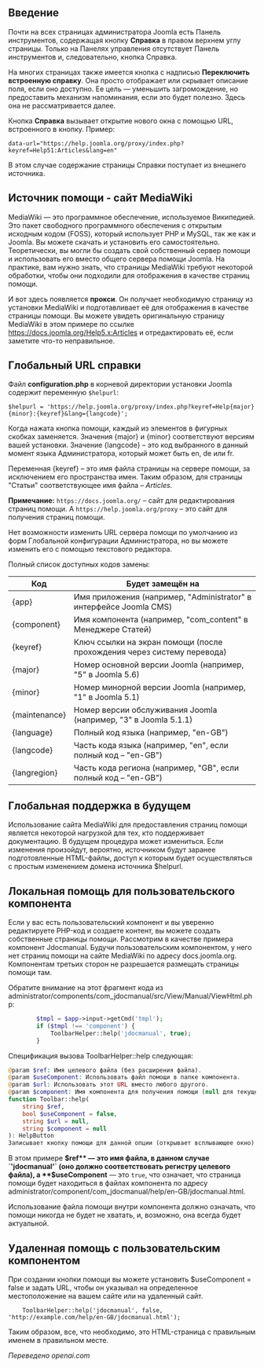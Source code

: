 <!-- Filename: jdocmanual?manual=user&heading=help&filename=administrator-help.md / Display title: Справка для администратора   -->

## Введение

Почти на всех страницах администратора Joomla есть Панель инструментов, содержащая кнопку **Справка** в правом верхнем углу страницы. Только на Панелях управления отсутствует Панель инструментов и, следовательно, кнопка Справка.

На многих страницах также имеется кнопка с надписью **Переключить встроенную справку**. Она просто отображает или скрывает описание поля, если оно доступно. Ее цель — уменьшить загромождение, но предоставить механизм напоминания, если это будет полезно. Здесь она не рассматривается далее.

Кнопка **Справка** вызывает открытие нового окна с помощью URL, встроенного в кнопку. Пример: 
```
data-url="https://help.joomla.org/proxy/index.php?keyref=Help51:Articles&lang=en"
```
В этом случае содержание страницы Справки поступает из внешнего источника.

## Источник помощи - сайт MediaWiki

MediaWiki — это программное обеспечение, используемое Википедией. Это пакет свободного программного обеспечения с открытым исходным кодом (FOSS), который использует PHP и MySQL, так же как и Joomla. Вы можете скачать и установить его самостоятельно. Теоретически, вы могли бы создать свой собственный сервер помощи и использовать его вместо общего сервера помощи Joomla. На практике, вам нужно знать, что страницы MediaWiki требуют некоторой обработки, чтобы они подходили для отображения в качестве страниц помощи.

И вот здесь появляется **прокси**. Он получает необходимую страницу из установки MediaWiki и подготавливает её для отображения в качестве страницы помощи. Вы можете увидеть оригинальную страницу MediaWiki в этом примере по ссылке https://docs.joomla.org/Help5.x:Articles и отредактировать её, если заметите что-то неправильное.

## Глобальный URL справки

Файл **configuration.php** в корневой директории установки Joomla содержит переменную `$helpurl`:

```
$helpurl = 'https://help.joomla.org/proxy/index.php?keyref=Help{major}{minor}:{keyref}&lang={langcode}';
```

Когда нажата кнопка помощи, каждый из элементов в фигурных скобках заменяется. Значения {major} и {minor} соответствуют версиям вашей установки. Значение {langcode} – это код выбранного в данный момент языка Администратора, который может быть en, de или fr.

Переменная {keyref} – это имя файла страницы на сервере помощи, за исключением его пространства имен. Таким образом, для страницы "Статьи" соответствующее имя файла – *Articles*.

**Примечание:** `https://docs.joomla.org/` – сайт для редактирования страниц помощи. А `https://help.joomla.org/proxy` – это сайт для получения страниц помощи.

Нет возможности изменить URL сервера помощи по умолчанию из форм Глобальной конфигурации Администратора, но вы можете изменить его с помощью текстового редактора.

Полный список доступных кодов замены:

| Код           | Будет замещён на                                                    |
|---------------|---------------------------------------------------------------------|
| {app}         | Имя приложения (например, "Administrator" в интерфейсе Joomla CMS)  |
| {component}   | Имя компонента (например, "com_content" в Менеджере Статей)         |
| {keyref}      | Ключ ссылки на экран помощи (после прохождения через систему перевода)|
| {major}       | Номер основной версии Joomla (например, "5" в Joomla 5.6)           |
| {minor}       | Номер минорной версии Joomla (например, "1" в Joomla 5.1)           |
| {maintenance} | Номер версии обслуживания Joomla (например, "3" в Joomla 5.1.1)     |
| {language}    | Полный код языка (например, "en-GB")                                |
| {langcode}    | Часть кода языка (например, "en", если полный код – "en-GB")        |
| {langregion}  | Часть кода региона (например, "GB", если полный код – "en-GB")      |

## Глобальная поддержка в будущем

Использование сайта MediaWiki для предоставления страниц помощи является некоторой нагрузкой для тех, кто поддерживает документацию. В будущем процедура может измениться. Если изменения произойдут, вероятно, источником будут заранее подготовленные HTML-файлы, доступ к которым будет осуществляться с простым изменением домена источника $helpurl.

## Локальная помощь для пользовательского компонента

Если у вас есть пользовательский компонент и вы уверенно редактируете PHP-код и создаете контент, вы можете создать собственные страницы помощи. Рассмотрим в качестве примера компонент Jdocmanual. Будучи пользовательским компонентом, у него нет страниц помощи на сайте MediaWiki по адресу docs.joomla.org. Компонентам третьих сторон не разрешается размещать страницы помощи там.

Обратите внимание на этот фрагмент кода из administrator/components/com_jdocmanual/src/View/Manual/ViewHtml.php:
```php
        $tmpl = $app->input->getCmd('tmpl');
        if ($tmpl !== 'component') {
            ToolbarHelper::help('jdocmanual', true);
        }
```
Спецификация вызова ToolbarHelper::help следующая:
```php
@param $ref: Имя целевого файла (без расширения файла).
@param $useComponent: Использовать файл помощи в папке компонента.
@param $url: Использовать этот URL вместо любого другого.
@param $component: Имя компонента для получения помощи (null для текущего компонента)
function Toolbar::help(
    string $ref,
    bool $useComponent = false,
    string $url = null,
    string $component = null
): HelpButton
Записывает кнопку помощи для данной опции (открывает всплывающее окно).
```
В этом примере **$ref** — это имя файла, в данном случае `'jdocmanual'` (оно должно соответствовать регистру целевого файла), а **$useComponent** — это `true`, что означает, что страница помощи будет находиться в файлах компонента по адресу administrator/component/com_jdocmanual/help/en-GB/jdocmanual.html.

Использование файла помощи внутри компонента должно означать, что помощи никогда не будет не хватать, и, возможно, она всегда будет актуальной.

## Удаленная помощь с пользовательским компонентом

При создании кнопки помощи вы можете установить $useComponent = false и задать URL, чтобы он указывал на определенное местоположение на вашем сайте или на удаленный сайт.

```
    ToolbarHelper::help('jdocmanual', false, 'http://example.com/help/en-GB/jdocmanual.html');
```

Таким образом, все, что необходимо, это HTML-страница с правильным именем в правильном месте.

*Переведено openai.com*

